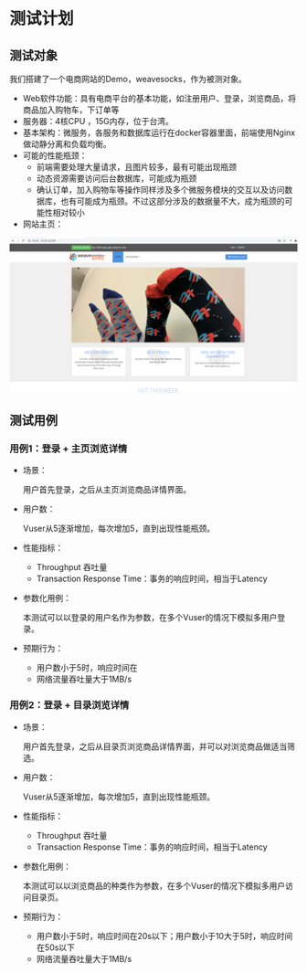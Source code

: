 # 测试计划

## 测试对象

我们搭建了一个电商网站的Demo，weavesocks，作为被测对象。

* Web软件功能：具有电商平台的基本功能，如注册用户、登录，浏览商品，将商品加入购物车，下订单等
* 服务器：4核CPU ，15G内存，位于台湾。
* 基本架构：微服务，各服务和数据库运行在docker容器里面，前端使用Nginx做动静分离和负载均衡。
* 可能的性能瓶颈：
  * 前端需要处理大量请求，且图片较多，最有可能出现瓶颈
  * 动态资源需要访问后台数据库，可能成为瓶颈
  * 确认订单，加入购物车等操作同样涉及多个微服务模块的交互以及访问数据库，也有可能成为瓶颈。不过这部分涉及的数据量不大，成为瓶颈的可能性相对较小
* 网站主页：


 ![image-20200704211741274](测试计划.assets/image-20200704211741274.png)

## 测试用例

### 用例1：登录 + 主页浏览详情

* 场景：

  用户首先登录，之后从主页浏览商品详情界面。

* 用户数：

  Vuser从5逐渐增加，每次增加5，直到出现性能瓶颈。

* 性能指标：

  * Throughput 吞吐量
  * Transaction Response Time：事务的响应时间，相当于Latency

* 参数化用例：

  本测试可以以登录的用户名作为参数，在多个Vuser的情况下模拟多用户登录。

* 预期行为：
  
  * 用户数小于5时，响应时间在
  * 网络流量吞吐量大于1MB/s
  
### 用例2：登录 + 目录浏览详情

* 场景：

  用户首先登录，之后从目录页浏览商品详情界面，并可以对浏览商品做适当筛选。

* 用户数：

  Vuser从5逐渐增加，每次增加5，直到出现性能瓶颈。

* 性能指标：

  * Throughput 吞吐量
  * Transaction Response Time：事务的响应时间，相当于Latency

* 参数化用例：

  本测试可以以浏览商品的种类作为参数，在多个Vuser的情况下模拟多用户访问目录页。

* 预期行为：

  * 用户数小于5时，响应时间在20s以下；用户数小于10大于5时，响应时间在50s以下
  * 网络流量吞吐量大于1MB/s

